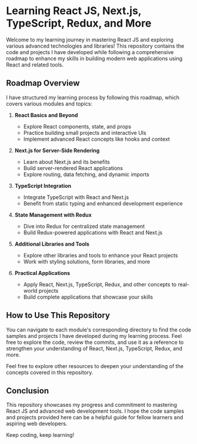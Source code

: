 # Learning React JS, Next.js, TypeScript, Redux, and More

Welcome to my learning journey in mastering React JS and exploring various advanced technologies and libraries! This repository contains the code and projects I have developed while following a comprehensive roadmap to enhance my skills in building modern web applications using React and related tools.

## Roadmap Overview
I have structured my learning process by following this roadmap, which covers various modules and topics:

1. **React Basics and Beyond**
   - Explore React components, state, and props
   - Practice building small projects and interactive UIs
   - Implement advanced React concepts like hooks and context

2. **Next.js for Server-Side Rendering**
   - Learn about Next.js and its benefits
   - Build server-rendered React applications
   - Explore routing, data fetching, and dynamic imports

3. **TypeScript Integration**
   - Integrate TypeScript with React and Next.js
   - Benefit from static typing and enhanced development experience

4. **State Management with Redux**
   - Dive into Redux for centralized state management
   - Build Redux-powered applications with React and Next.js

5. **Additional Libraries and Tools**
   - Explore other libraries and tools to enhance your React projects
   - Work with styling solutions, form libraries, and more

6. **Practical Applications**
   - Apply React, Next.js, TypeScript, Redux, and other concepts to real-world projects
   - Build complete applications that showcase your skills

## How to Use This Repository
You can navigate to each module's corresponding directory to find the code samples and projects I have developed during my learning process. Feel free to explore the code, review the commits, and use it as a reference to strengthen your understanding of React, Next.js, TypeScript, Redux, and more.

Feel free to explore other resources to deepen your understanding of the concepts covered in this repository.

## Conclusion
This repository showcases my progress and commitment to mastering React JS and advanced web development tools. I hope the code samples and projects provided here can be a helpful guide for fellow learners and aspiring web developers.

Keep coding, keep learning!
